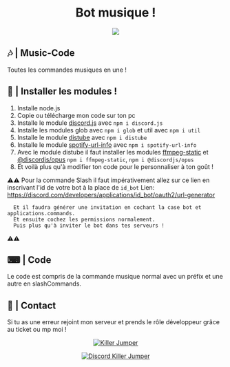 <div align="center">
  <h1>Bot musique !</h1>
  <p>
      <img src="https://media.discordapp.net/attachments/823662921367158794/850320710181715978/unknown.png" target="_blank"/>
  </p>
</div>

## 🎶 | Music-Code

Toutes les commandes musiques en une !


## 📂 | Installer les modules !

1. Installe node.js
2. Copie ou télécharge mon code sur ton pc
3. Installe le module [discord.js](https://discord.js.org/#/) avec `npm i discord.js`
4. Installe les modules glob avec `npm i glob` et util avec `npm i util`
5. Installe le module [distube](https://www.npmjs.com/package/distube) avec `npm i distube`
6. Installe le module [spotify-url-info](https://www.npmjs.com/package/spotify-url-info) avec `npm i spotify-url-info`
6. Avec le module distube il faut installer les modules [ffmpeg-static](https://www.npmjs.com/package/ffmpeg-static) et [@discordjs/opus](https://www.npmjs.com/package/@discordjs/opus) `npm i ffmpeg-static`, `npm i @discordjs/opus`
7. Et voilà plus qu'à modifier ton code pour le personnaliser à ton goût !


⚠️⚠️ 
      Pour la commande Slash il faut impérativement allez sur ce lien en inscrivant l'id de votre bot à la place de `id_bot`
      Lien: https://discord.com/developers/applications/id_bot/oauth2/url-generator

      Et il faudra générer une invitation en cochant la case bot et applications.commands.
      Et ensuite cochez les permissions normalement.
      Puis plus qu'à inviter le bot dans tes serveurs !
⚠️⚠️


## ⌨ | Code

Le code est compris de la commande musique normal avec un préfix et une autre en slashCommands.


## 👥 | Contact

Si tu as une erreur rejoint mon serveur et prends le rôle développeur grâce au ticket ou mp moi !

<div align="center">
  <p>
    <a href="https://www.youtube.com/channel/UCFJDHPs7eT60mR3WcqrzzAA" target="_blank"><img src="https://media.discordapp.net/attachments/823662921367158794/850311629710295060/killer_jumper_logo.jpg" alt="Killer Jumper"/></a>
  </p>
  <p>
    <a href="https://discord.gg/bZ6FP2WxsY" target="_blank"><img src="https://media.discordapp.net/attachments/823662921367158794/850313354479665152/unknown.png" alt="Discord Killer Jumper"/></a>
  </p>
</div>
